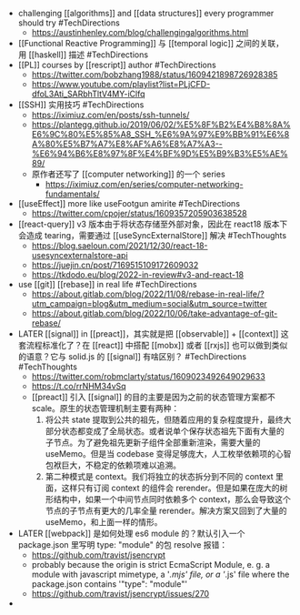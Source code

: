 - challenging [[algorithms]] and [[data structures]] every programmer should try #TechDirections
	- https://austinhenley.com/blog/challengingalgorithms.html
- [[Functional Reactive Programming]] 与 [[temporal logic]] 之间的关联，用 [[haskell]] 描述 #TechDirections
- [[PL]] courses by [[rescript]] author #TechDirections
	- https://twitter.com/bobzhang1988/status/1609421898726928385
	- https://www.youtube.com/playlist?list=PLjCFD-dfoL3Ati_SARbhTltV4MY-iClfq
- [[SSH]] 实用技巧  #TechDirections
	- https://iximiuz.com/en/posts/ssh-tunnels/
	- https://plantegg.github.io/2019/06/02/%E5%8F%B2%E4%B8%8A%E6%9C%80%E5%85%A8_SSH_%E6%9A%97%E9%BB%91%E6%8A%80%E5%B7%A7%E8%AF%A6%E8%A7%A3--%E6%94%B6%E8%97%8F%E4%BF%9D%E5%B9%B3%E5%AE%89/
	- 原作者还写了 [[computer networking]] 的一个 series
		- https://iximiuz.com/en/series/computer-networking-fundamentals/
- [[useEffect]] more like useFootgun amirite  #TechDirections
	- https://twitter.com/cpojer/status/1609357205903638528
- [[react-query]] v3 版本由于将状态存储至外部对象，因此在 react18 版本下会造成 tearing，需要通过 [[useSyncExternalStore]] 解决 #TechThoughts
	- https://blog.saeloun.com/2021/12/30/react-18-usesyncexternalstore-api
	- https://juejin.cn/post/7169515109172609032
	- https://tkdodo.eu/blog/2022-in-review#v3-and-react-18
- use [[git]] [[rebase]] in real life  #TechDirections
	- https://about.gitlab.com/blog/2022/11/08/rebase-in-real-life/?utm_campaign=blog&utm_medium=social&utm_source=twitter
	- https://about.gitlab.com/blog/2022/10/06/take-advantage-of-git-rebase/
- LATER [[signal]] in [[preact]]，其实就是把 [[observable]] + [[context]] 这套流程标准化了？在 [[react]] 中搭配 [[mobx]] 或者 [[rxjs]] 也可以做到类似的语意？它与 solid.js 的 [[signal]] 有啥区别？ #TechDirections #TechThoughts
	- https://twitter.com/robmclarty/status/1609023492649029633
	- https://t.co/rrNHM34vSq
	- [[preact]] 引入 [[signal]] 的目的主要是因为之前的状态管理方案都不 scale。原生的状态管理机制主要有两种：
	  1. 将公共 state 提取到公共的祖先，但随着应用的复杂程度提升，最终大部分状态都变成了全局状态。或者说单个保存状态祖先下面有大量的子节点。为了避免祖先更新子组件全部重新渲染，需要大量的 useMemo。但是当 codebase 变得足够庞大，人工枚举依赖项的心智包袱巨大，不稳定的依赖项难以追溯。
	  2. 第二种模式是 context。我们将独立的状态拆分到不同的 context 里面，这样只有订阅 context 的组件会 rerender。但是如果在庞大的树形结构中，如果一个中间节点同时依赖多个 context，那么会导致这个节点的子节点有更大的几率全量 rerender。解决方案又回到了大量的 useMemo，和上面一样的情形。
- LATER [[webpack]] 是如何处理 es6 module 的？默认引入一个 package.json 里写明 type: "module" 的包 resolve 报错：
	- https://github.com/travist/jsencrypt
	- probably because the origin is strict EcmaScript Module, e. g. a module with javascript mimetype, a '*.mjs' file, or a '*.js' file where the package.json contains '"type": "module"'
	- https://github.com/travist/jsencrypt/issues/270
-